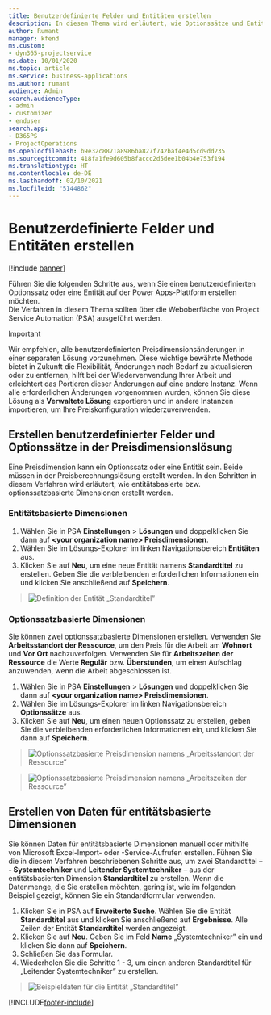```yaml
---
title: Benutzerdefinierte Felder und Entitäten erstellen
description: In diesem Thema wird erläutert, wie Optionssätze und Entitäten in Ihrer eigenen Lösung auf der Power Apps Plattform erstellt werden.
author: Rumant
manager: kfend
ms.custom:
- dyn365-projectservice
ms.date: 10/01/2020
ms.topic: article
ms.service: business-applications
ms.author: rumant
audience: Admin
search.audienceType:
- admin
- customizer
- enduser
search.app:
- D365PS
- ProjectOperations
ms.openlocfilehash: b9e32c8871a8986ba827f742baf4e4d5cd9dd235
ms.sourcegitcommit: 418fa1fe9d605b8faccc2d5dee1b04b4e753f194
ms.translationtype: HT
ms.contentlocale: de-DE
ms.lasthandoff: 02/10/2021
ms.locfileid: "5144862"
---
```

# <a name="create-custom-fields-and-entities"></a>Benutzerdefinierte Felder und Entitäten erstellen 

[!include [banner](../includes/psa-now-project-operations.md)]

Führen Sie die folgenden Schritte aus, wenn Sie einen benutzerdefinierten Optionssatz oder eine Entität auf der Power Apps-Plattform erstellen möchten.  
Die Verfahren in diesem Thema sollten über die Weboberfläche von Project Service Automation (PSA) ausgeführt werden.

> [!IMPORTANT]
> Wir empfehlen, alle benutzerdefinierten Preisdimensionsänderungen in einer separaten Lösung vorzunehmen. Diese wichtige bewährte Methode bietet in Zukunft die Flexibilität, Änderungen nach Bedarf zu aktualisieren oder zu entfernen, hilft bei der Wiederverwendung Ihrer Arbeit und erleichtert das Portieren dieser Änderungen auf eine andere Instanz. Wenn alle erforderlichen Änderungen vorgenommen wurden, können Sie diese Lösung als **Verwaltete Lösung** exportieren und in andere Instanzen importieren, um Ihre Preiskonfiguration wiederzuverwenden.

  
## <a name="create-custom-fields-and-option-sets-in-the-pricing-dimension-solution"></a>Erstellen benutzerdefinierter Felder und Optionssätze in der Preisdimensionslösung

Eine Preisdimension kann ein Optionssatz oder eine Entität sein. Beide müssen in der Preisberechnungslösung erstellt werden. In den Schritten in diesem Verfahren wird erläutert, wie entitätsbasierte bzw. optionssatzbasierte Dimensionen erstellt werden.

### <a name="entity-based-dimensions"></a>Entitätsbasierte Dimensionen

1. Wählen Sie in PSA **Einstellungen** > **Lösungen** und doppelklicken Sie dann auf **\<your organization name> Preisdimensionen**.
2. Wählen Sie im Lösungs-Explorer im linken Navigationsbereich **Entitäten** aus.
3. Klicken Sie auf **Neu**, um eine neue Entität namens **Standardtitel** zu erstellen. Geben Sie die verbleibenden erforderlichen Informationen ein und klicken Sie anschließend auf **Speichern**.

> ![Definition der Entität „Standardtitel”](media/Standard-Title-entity-definition.png)


### <a name="option-set-based-dimensions"></a>Optionssatzbasierte Dimensionen 
Sie können zwei optionssatzbasierte Dimensionen erstellen. Verwenden Sie **Arbeitsstandort der Ressource**, um den Preis für die Arbeit am **Wohnort** und  **Vor Ort** nachzuverfolgen. Verwenden Sie für **Arbeitszeiten der Ressource** die Werte **Regulär** bzw. **Überstunden**, um einen Aufschlag anzuwenden, wenn die Arbeit abgeschlossen ist.


1. Wählen Sie in PSA **Einstellungen** > **Lösungen** und doppelklicken Sie dann auf **\<your organization name> Preisdimensionen**. 
2. Wählen Sie im Lösungs-Explorer im linken Navigationsbereich **Optionssätze** aus. 
3. Klicken Sie auf **Neu**, um einen neuen Optionssatz zu erstellen, geben Sie die verbleibenden erforderlichen Informationen ein, und klicken Sie dann auf **Speichern**.

> ![Optionssatzbasierte Preisdimension namens „Arbeitsstandort der Ressource” ](media/Option-set-PD-called-Resource-Work-Location.png)

> ![Optionssatzbasierte Preisdimension namens „Arbeitszeiten der Ressource” ](media/Option-set-PD-called-Resource-Work-Hours.PNG)


## <a name="create-data-for-entity-based-dimensions"></a>Erstellen von Daten für entitätsbasierte Dimensionen

Sie können Daten für entitätsbasierte Dimensionen manuell oder mithilfe von Microsoft Excel-Import- oder -Service-Aufrufen erstellen. Führen Sie die in diesem Verfahren beschriebenen Schritte aus, um zwei Standardtitel – **- Systemtechniker** und **Leitender Systemtechniker** – aus der entitätsbasierten Dimension **Standardtitel** zu erstellen. Wenn die Datenmenge, die Sie erstellen möchten, gering ist, wie im folgenden Beispiel gezeigt, können Sie ein Standardformular verwenden.

1. Klicken Sie in PSA auf **Erweiterte Suche**. Wählen Sie die Entität **Standardtitel** aus und klicken Sie anschließend auf **Ergebnisse**. Alle Zeilen der Entität **Standardtitel** werden angezeigt.
2. Klicken Sie auf **Neu**. Geben Sie im Feld **Name** „Systemtechniker” ein und klicken Sie dann auf **Speichern**.
3. Schließen Sie das Formular. 
4. Wiederholen Sie die Schritte 1 - 3, um einen anderen Standardtitel für „Leitender Systemtechniker” zu erstellen.

> ![Beispieldaten für die Entität „Standardtitel” ](media/ST-data.png)




[!INCLUDE[footer-include](../includes/footer-banner.md)]